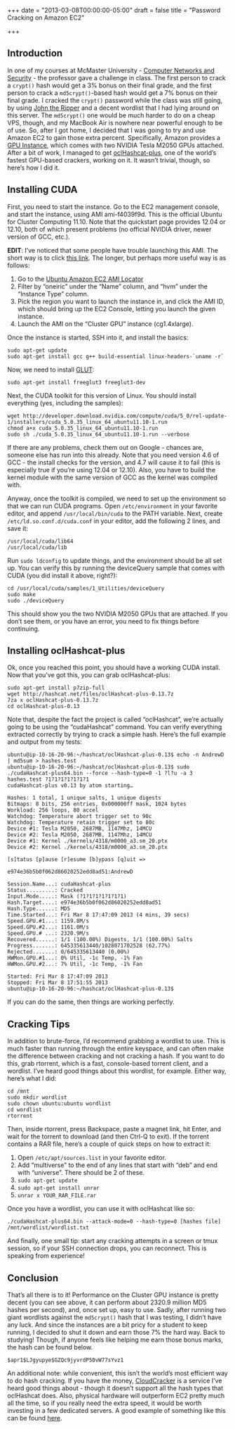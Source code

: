 +++
date = "2013-03-08T00:00:00-05:00"
draft = false
title = "Password Cracking on Amazon EC2"

+++

## Introduction

In one of my courses at McMaster University - [Computer Networks and
Security][course] - the professor gave a challenge in class. The first person
to crack a `crypt()` hash would get a 3% bonus on their final grade, and the
first person to crack a `md5crypt()`-based hash would get a 7% bonus on their
final grade. I cracked the `crypt()` password while the class was still going,
by using [John the Ripper][jtr] and a decent wordlist that I had lying around
on this server. The `md5crypt()` one would be much harder to do on a cheap VPS,
though, and my MacBook Air is nowhere near powerful enough to be of use. So,
after I got home, I decided that I was going to try and use Amazon EC2 to gain
those extra percent.  Specifically, Amazon provides a [GPU Instance][gpu],
which comes with two NVIDIA Tesla M2050 GPUs attached. After a bit of work, I
managed to get [oclHashcat-plus][hashcat], one of the world’s fastest GPU-based
crackers, working on it.  It wasn’t trivial, though, so here’s how I did it.

[course]: http://www.cas.mcmaster.ca/~soltys/cs3c03-w13/index.html
[jtr]: http://www.openwall.com/john/
[gpu]: https://aws.amazon.com/ec2/instance-types/#gpu
[hashcat]: http://hashcat.net/oclhashcat-plus/

## Installing CUDA

First, you need to start the instance. Go to the EC2 management console, and
start the instance, using AMI ami-f4039f9d. This is the official Ubuntu for
Cluster Computing 11.10. Note that the quickstart page provides 12.04 or 12.10,
both of which present problems (no official NVIDIA driver, newer version of
GCC, etc.).

**EDIT**: I’ve noticed that some people have trouble launching this AMI. The
short way is to click [this link][ami]. The longer, but perhaps more useful way is as
follows:

1. Go to the [Ubuntu Amazon EC2 AMI Locator][amiloc]
2. Filter by “oneiric” under the “Name” column, and “hvm” under the “Instance
   Type” column.
3. Pick the region you want to launch the instance in, and click the AMI ID,
   which should bring up the EC2 Console, letting you launch the given
   instance.
4. Launch the AMI on the “Cluster GPU” instance (cg1.4xlarge).

Once the instance is started, SSH into it, and install the basics:

```
sudo apt-get update
sudo apt-get install gcc g++ build-essential linux-headers-`uname -r`
```

Now, we need to install [GLUT][glut]:

```
sudo apt-get install freeglut3 freeglut3-dev
```

Next, the CUDA toolkit for this version of Linux. You should install everything
(yes, including the samples):

```
wget http://developer.download.nvidia.com/compute/cuda/5_0/rel-update-1/installers/cuda_5.0.35_linux_64_ubuntu11.10-1.run
chmod a+x cuda_5.0.35_linux_64_ubuntu11.10-1.run
sudo sh ./cuda_5.0.35_linux_64_ubuntu11.10-1.run --verbose
```

If there are any problems, check them out on Google - chances are, someone else
has run into this already. Note that you need version 4.6 of GCC - the install
checks for the version, and 4.7 will cause it to fail (this is especially true
if you’re using 12.04 or 12.10). Also, you have to build the kernel module with
the same version of GCC as the kernel was compiled with.

Anyway, once the toolkit is compiled, we need to set up the environment so that
we can run CUDA programs. Open `/etc/environment` in your favorite editor, and
append `/usr/local/bin/cuda` to the PATH variable. Next, create
`/etc/ld.so.conf.d/cuda.conf` in your editor, add the following 2 lines, and
save it:

```
/usr/local/cuda/lib64
/usr/local/cuda/lib
```

Run `sudo ldconfig` to update things, and the environment should be all set up.
You can verify this by running the deviceQuery sample that comes with CUDA (you
did install it above, right?):

```
cd /usr/local/cuda/samples/1_Utilities/deviceQuery
sudo make
sudo ./deviceQuery
```

This should show you the two NVIDIA M2050 GPUs that are attached. If you don’t
see them, or you have an error, you need to fix things before continuing.

[ami]: https://console.aws.amazon.com/ec2/home?region=us-east-1#launchAmi=ami-f4039f9d
[amiloc]: http://cloud-images.ubuntu.com/locator/ec2/
[glut]: http://www.opengl.org/resources/libraries/glut/

## Installing oclHashcat-plus

Ok, once you reached this point, you should have a working CUDA install. Now
that you’ve got this, you can grab oclHashcat-plus:

```
sudo apt-get install p7zip-full
wget http://hashcat.net/files/oclHashcat-plus-0.13.7z
7za x oclHashcat-plus-0.13.7z
cd oclHashcat-plus-0.13
```

Note that, despite the fact the project is called “oclHashcat”, we’re actually
going to be using the “cudaHashcat” command. You can verify everything
extracted correctly by trying to crack a simple hash. Here’s the full example
and output from my tests:

```
ubuntu@ip-10-16-20-96:~/hashcat/oclHashcat-plus-0.13$ echo -n AndrewD | md5sum > hashes.test
ubuntu@ip-10-16-20-96:~/hashcat/oclHashcat-plus-0.13$ sudo ./cudaHashcat-plus64.bin --force --hash-type=0 -1 ?l?u -a 3 hashes.test ?1?1?1?1?1?1?1
cudaHashcat-plus v0.13 by atom starting…

Hashes: 1 total, 1 unique salts, 1 unique digests
Bitmaps: 8 bits, 256 entries, 0x000000ff mask, 1024 bytes
Workload: 256 loops, 80 accel
Watchdog: Temperature abort trigger set to 90c
Watchdog: Temperature retain trigger set to 80c
Device #1: Tesla M2050, 2687MB, 1147Mhz, 14MCU
Device #2: Tesla M2050, 2687MB, 1147Mhz, 14MCU
Device #1: Kernel ./kernels/4318/m0000_a3.sm_20.ptx
Device #2: Kernel ./kernels/4318/m0000_a3.sm_20.ptx

[s]tatus [p]ause [r]esume [b]ypass [q]uit =>

e974e36b5b0f062d86020252edd8ad51:AndrewD

Session.Name...: cudaHashcat-plus
Status.........: Cracked
Input.Mode.....: Mask (?1?1?1?1?1?1?1)
Hash.Target....: e974e36b5b0f062d86020252edd8ad51
Hash.Type......: MD5
Time.Started...: Fri Mar 8 17:47:09 2013 (4 mins, 39 secs)
Speed.GPU.#1...: 1159.8M/s
Speed.GPU.#2...: 1161.0M/s
Speed.GPU.# ...: 2320.9M/s
Recovered......: 1/1 (100.00%) Digests, 1/1 (100.00%) Salts
Progress.......: 645335613440/1028071702528 (62.77%)
Rejected.......: 0/645335613440 (0.00%)
HWMon.GPU.#1...: 0% Util, -1c Temp, -1% Fan
HWMon.GPU.#2...: 7% Util, -1c Temp, -1% Fan

Started: Fri Mar 8 17:47:09 2013
Stopped: Fri Mar 8 17:51:55 2013
ubuntu@ip-10-16-20-96:~/hashcat/oclHashcat-plus-0.13$
```

If you can do the same, then things are working perfectly.

## Cracking Tips

In addition to brute-force, I’d recommend grabbing a wordlist to use. This is
much faster than running through the entire keyspace, and can often make the
difference between cracking and not cracking a hash. If you want to do this,
grab rtorrent, which is a fast, console-based torrent client, and a wordlist.
I’ve heard good things about this wordlist, for example. Either way, here’s
what I did:

```
cd /mnt
sudo mkdir wordlist
sudo chown ubuntu:ubuntu wordlist
cd wordlist
rtorrent
```

Then, inside rtorrent, press Backspace, paste a magnet link, hit Enter, and
wait for the torrent to download (and then Ctrl-Q to exit). If the torrent
contains a RAR file, here’s a couple of quick steps on how to extract it:

1. Open `/etc/apt/sources.list` in your favorite editor.
2. Add “multiverse” to the end of any lines that start with “deb” and end with “universe”. There should be 2 of these.
3. `sudo apt-get update`
4. `sudo apt-get install unrar`
5. `unrar x YOUR_RAR_FILE.rar`

Once you have a wordlist, you can use it with oclHashcat like so:

```
./cudaHashcat-plus64.bin --attack-mode=0 --hash-type=0 [hashes file] /mnt/wordlist/wordlist.txt
```

And finally, one small tip: start any cracking attempts in a screen or tmux
session, so if your SSH connection drops, you can reconnect. This is speaking
from experience!

## Conclusion

That’s all there is to it! Performance on the Cluster GPU instance is pretty
decent (you can see above, it can perform about 2320.9 million MD5 hashes per
second), and, once set up, easy to use. Sadly, after running two giant
wordlists against the `md5crypt()` hash that I was testing, I didn’t have any
luck. And since the instances are a bit pricy for a student to keep running, I
decided to shut it down and earn those 7% the hard way. Back to studying!
Though, if anyone feels like helping me earn those bonus marks, the hash can be
found below.

```
$apr1$LJgyupye$GZQc9jyvrdP50vW77sYvz1
```

An additional note: while convenient, this isn’t the world’s most efficient way
to do hash cracking. If you have the money, [CloudCracker][cloudcracker] is a
service I’ve heard good things about - though it doesn’t support all the hash
types that oclHashcat does. Also, physical hardware will outperform EC2 pretty
much all the time, so if you really need the extra speed, it would be worth
investing in a few dedicated servers. A good example of something like this can
be found [here][gpucluster].

[cloudcracker]: https://www.cloudcracker.com/
[gpucluster]: http://arstechnica.com/security/2012/12/25-gpu-cluster-cracks-every-standard-windows-password-in-6-hours/
